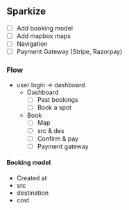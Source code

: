 ## Sparkize

- [ ] Add booking model
- [ ] Add mapbox maps
- [ ] Navigation
- [ ] Payment Gateway (Stripe, Razorpay)

### Flow

- user login -> dashboard
  - Dashboard
    - [ ] Past bookings
    - [ ] Book a spot
  - Book
    - [ ] Map
    - [ ] src & des
    - [ ] Confirm & pay
    - [ ] Payment gateway

#### Booking model

- Created at
- src
- destination
- cost
